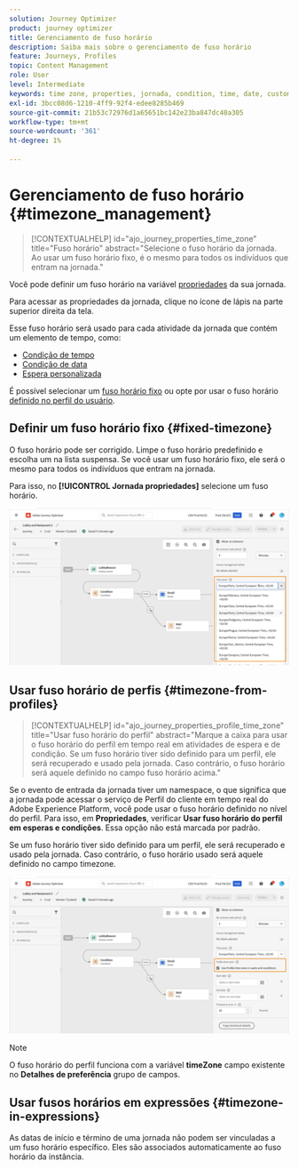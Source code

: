 ```yaml
---
solution: Journey Optimizer
product: journey optimizer
title: Gerenciamento de fuso horário
description: Saiba mais sobre o gerenciamento de fuso horário
feature: Journeys, Profiles
topic: Content Management
role: User
level: Intermediate
keywords: time zone, properties, jornada, condition, time, date, custom
exl-id: 3bcc08d6-1210-4ff9-92f4-edee8285b469
source-git-commit: 21b53c72976d1a65651bc142e23ba847dc40a305
workflow-type: tm+mt
source-wordcount: '361'
ht-degree: 1%

---
```


# Gerenciamento de fuso horário {#timezone_management}

>[!CONTEXTUALHELP]
>id="ajo_journey_properties_time_zone"
>title="Fuso horário"
>abstract="Selecione o fuso horário da jornada. Ao usar um fuso horário fixo, é o mesmo para todos os indivíduos que entram na jornada."


Você pode definir um fuso horário na variável [propriedades](../building-journeys/journey-properties.md#timezone) da sua jornada.

Para acessar as propriedades da jornada, clique no ícone de lápis na parte superior direita da tela.

Esse fuso horário será usado para cada atividade da jornada que contém um elemento de tempo, como:

* [Condição de tempo](../building-journeys/condition-activity.md#time_condition)
* [Condição de data](../building-journeys/condition-activity.md#date_condition)
* [Espera personalizada](../building-journeys/wait-activity.md#custom)

<!--
* [Fixed date wait](../building-journeys/wait-activity.md#fixed_date)
-->

É possível selecionar um [fuso horário fixo](#fixed-timezone) ou opte por usar o fuso horário [definido no perfil do usuário](#timezone-from-profiles).

## Definir um fuso horário fixo {#fixed-timezone}

O fuso horário pode ser corrigido. Limpe o fuso horário predefinido e escolha um na lista suspensa. Se você usar um fuso horário fixo, ele será o mesmo para todos os indivíduos que entram na jornada.

Para isso, no **[!UICONTROL Jornada propriedades]** selecione um fuso horário.

![](assets/journey72.png)

## Usar fuso horário de perfis {#timezone-from-profiles}

>[!CONTEXTUALHELP]
>id="ajo_journey_properties_profile_time_zone"
>title="Usar fuso horário do perfil"
>abstract="Marque a caixa para usar o fuso horário do perfil em tempo real em atividades de espera e de condição. Se um fuso horário tiver sido definido para um perfil, ele será recuperado e usado pela jornada. Caso contrário, o fuso horário será aquele definido no campo fuso horário acima."

Se o evento de entrada da jornada tiver um namespace, o que significa que a jornada pode acessar o serviço de Perfil do cliente em tempo real do Adobe Experience Platform, você pode usar o fuso horário definido no nível do perfil. Para isso, em **Propriedades**, verificar **Usar fuso horário do perfil em esperas e condições**. Essa opção não está marcada por padrão.

Se um fuso horário tiver sido definido para um perfil, ele será recuperado e usado pela jornada. Caso contrário, o fuso horário usado será aquele definido no campo timezone.

![](assets/journey73.png)

>[!NOTE]
>
>O fuso horário do perfil funciona com a variável **timeZone** campo existente no **Detalhes de preferência** grupo de campos.

## Usar fusos horários em expressões {#timezone-in-expressions}

As datas de início e término de uma jornada não podem ser vinculadas a um fuso horário específico. Eles são associados automaticamente ao fuso horário da instância.
